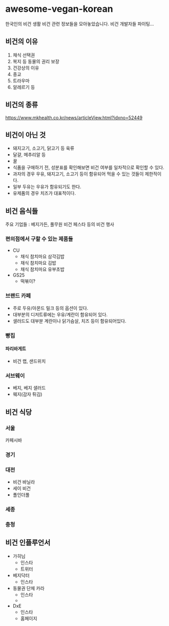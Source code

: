 # awesome-vegan-korean

한국인의 비건 생활
비건 관련 정보들을 모아놓았습니다. 비건 개발자들 파이팅...

## 비건의 이유

1. 채식 선택권
2. 복지 등 동물의 권리 보장
3. 건강상의 이유
4. 종교
5. 트라우마
6. 알레르기 등

## 비건의 종류

https://www.mkhealth.co.kr/news/articleView.html?idxno=52449

## 비건이 아닌 것

* 돼지고기, 소고기, 닭고기 등 육류
* 달걀, 메추리알 등 
* 꿀
* 식품을 구매하기 전, 성분표를 확인해보면 비건 여부를 일차적으로 확인할 수 있다. 
* 과자의 경우 우유, 돼지고기, 소고기 등이 함유되어 먹을 수 있는 것들이 제한적이다. 
* 일부 두유는 우유가 함유되기도 한다.
* 유제품의 경우 치즈가 대표적이다.

## 비건 음식들

주요 기업들 : 베지가든, 풀무원
비건 페스타 등의 비건 행사

### 편의점에서 구할 수 있는 제품들

* CU
  * 채식 참치마요 삼각김밥
  * 채식 참치마요 김밥
  * 채식 참치마요 유부초밥
* GS25
  * 떡볶이? 

### 브랜드 카페

* 주로 두유/아몬드 밀크 등의 옵션이 있다.
* 대부분의 디저트류에는 우유/계란이 함유되어 있다.
* 샐러드도 대부분 계란이나 닭가슴살, 치즈 등이 함유되어있다.

### 빵집

#### 파리바게트

* 비건 랩, 샌드위치

### 서브웨이

* 베지, 베지 샐러드
* 웨지(감자 튀김)

## 비건 식당

### 서울

카페시바

### 경기

### 대전

* 비건 바닐라
* 세이 비건
* 폴인더풀

### 세종

### 충청

## 비건 인플루언서

* 가히님
  * 인스타
  * 트위터
* 베지닥터
  * 인스타
* 동물권 단체 카라
  * 인스타
  * 
* DxE
  * 인스타
  * 홈페이지
